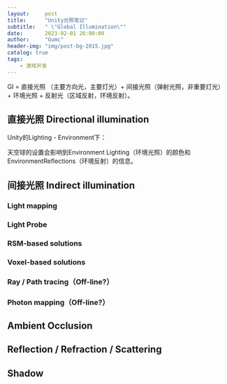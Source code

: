 ```yaml
---
layout:     post
title:      "Unity光照笔记"
subtitle:   " \"Global Illumination\""
date:       2023-02-01 20:00:00
author:     "Gumc"
header-img: "img/post-bg-2015.jpg"
catalog: true
tags:
    - 游戏开发
---
```

GI = 直接光照 （主要方向光，主要灯光）+ 间接光照（弹射光照，非重要灯光）+ 环境光照 + 反射光（区域反射，环境反射）。

## 直接光照 Directional illumination

Unity的Lighting - Environment下：

天空球的设置会影响到Environment Lighting（环境光照）的颜色和EnvironmentReflections（环境反射）的信息。

## 间接光照 Indirect illumination

### Light mapping

### Light  Probe

### RSM-based solutions

### Voxel-based solutions

### Ray / Path tracing（Off-line?）

### Photon mapping（Off-line?）

## Ambient Occlusion

## Reflection / Refraction / Scattering

## Shadow
